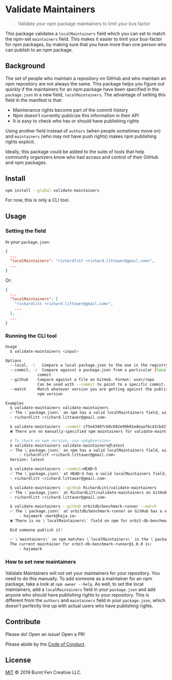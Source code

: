 # Validate Maintainers

> Validate your npm package maintainers to limit your bus factor

This package validates a `localMaintainers` field which you can set to match the npm-set `maintainers` field. This makes it easier to limit your bus-factor for npm packages, by making sure that you have more than one person who can publish to an npm package.

## Background

The set of people who maintain a repository on GitHub and who maintain an npm repository are not always the same. This package helps you figure out quickly if the maintainers for an npm package have been specified in the `package.json` in a new field, `localMaintainers`. The advantage of setting this field in the manifest is that:

  - Maintenance rights become part of the commit history
  - Npm doesn't currently publicize this information in their API
  - It is easy to check who has or should have publishing rights

Using another field instead of `authors` (when people sometimes move on) and `maintainers` (who may not have push rights) makes npm publishing rights explicit.

Ideally, this package could be added to the suite of tools that help community organizers know who had access and control of their GitHub and npm packages.


## Install

```sh
npm install --global validate-maintainers
```

For now, this is only a CLI tool.

## Usage

### Setting the field

In your `package.json`:

```json
{
  ...
  "localMaintainers": "richardlitt <richard.littauer@gmail.com>",
  ...
}
```

Or:

```json
{
  ...
  "localMaintainers": [
    "richardlitt <richard.littauer@gmail.com>",
    ...
  ],
  ...
}
```

### Running the CLI tool

```sh
Usage
  $ validate-maintainers <input>

Options
  --local, -l   Compare a local package.json to the one in the registry
  --commit, -c  Compare against a package.json from a particular (local)
              commit
  --github    Compare against a file on GitHub. Format: user/repo
              Can be used with --commit to point to a specific commit.
  --match     Match whatever version you are getting against the published
              npm version

Examples
  $ validate-maintainers validate-maintainers
  ✅ The \`package.json\` on npm has a valid localMaintainers field, with these maintainers:
  - richardlitt <richard.littauer@gmail.com>

  $ validate-maintainers --commit cf5e43407cb0c682e99b01edeaaf6c43cbd27239
  ❌ There are no manually-specified npm maintainers for validate-maintainers@1.0.0.

  # To check an npm version, use <pkg@version>
  $ validate-maintainers validate-maintainers@latest
  ✅ The \`package.json\` on npm has a valid localMaintainers field, with these maintainers:
      - richardlitt <richard.littauer@gmail.com>
  Version: latest

  $ validate-maintainers --commit=HEAD~5
  ✅ The \`package.json\` at HEAD~5 has a valid localMaintainers field, with these maintainers:
  - richardlitt <richard.littauer@gmail.com>

  $ validate-maintainers --github RichardLitt/validate-maintainers
  ✅ The \`package.json\` at RichardLitt/validate-maintainers on GitHub has a valid localMaintainers field, with these maintainers:
  - richardlitt <richard.littauer@gmail.com>

  $ validate-maintainers --github orbitdb/benchmark-runner --match
  ✅ The \`package.json\` at orbitdb/benchmark-runner on GitHub has a valid localMaintainers field, with these maintainers:
      - hajamark <mark@haja.io>
  ❌ There is no \`localMaintainers\` field on npm for orbit-db-benchmark-runner@1.0.0.

  Did someone publish it?

  ✅ \`maintainers\` on npm matches \`localMaintainers\` in the \`package.json\` at orbitdb/benchmark-runner on GitHub exactly.
  The current maintainer for orbit-db-benchmark-runner@1.0.0 is:
      - hajamark
```

### How to set new maintainers

Validate Maintainers will _not_ set your maintainers for your repository. You need to do this manually. To add someone as a maintainer for an npm package, take a look at `npm owner --help`. As well, to set the local maintainers, add a `localMaintainers` field in your `package.json` and add anyone who should have *publishing* rights to your repository. This is different from the `authors` and `maintainers` field in your `package.json`, which doesn't perfectly line up with actual users who have publishing rights.

## Contribute

Please do! Open an issue! Open a PR!

Please abide by the [Code of Conduct](CODE_OF_CONDUCT.md).

## License

[MIT](LICENSE) © 2019 Burnt Fen Creative LLC.